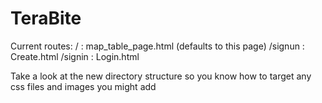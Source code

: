 # TeraBite

Current routes:
/ : map_table_page.html (defaults to this page)
/signun : Create.html
/signin : Login.html

Take a look at the new directory structure so you know how to target any css files and images you might add
